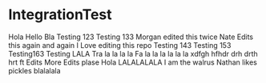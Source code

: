 IntegrationTest
===============
Hola
Hello Bla
Testing 123
Testing 133
Morgan edited this twice
Nate Edits this again and again
I Love editing this repo
Testing 143
Testing 153
Testing163
Testing LALA
Tra la la la la
Fa la la la la la la
xdfgh hfhdr drh drth hrt ft 
Edits
More Edits plase
Hola
LALALALALA
I am the walrus
Nathan likes pickles
blalalala
